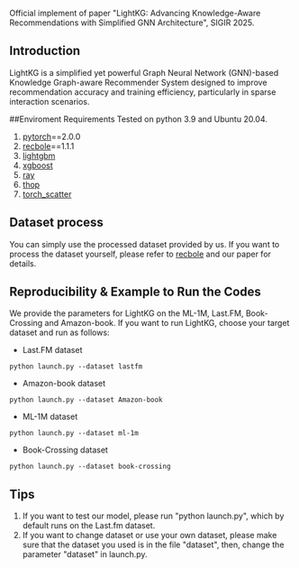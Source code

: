 Official implement of paper "LightKG: Advancing Knowledge-Aware Recommendations with Simplified GNN Architecture", SIGIR 2025.

## Introduction
LightKG is a simplified yet powerful Graph Neural Network (GNN)-based Knowledge Graph-aware Recommender System designed to improve recommendation accuracy and training efficiency, particularly in sparse interaction scenarios.

##Enviroment Requirements
Tested on python 3.9 and Ubuntu 20.04.
1. [pytorch](https://pytorch.org/)==2.0.0
2. [recbole](https://recbole.io/)==1.1.1
3. [lightgbm](https://github.com/microsoft/LightGBM/tree/master/python-package)
4. [xgboost](https://github.com/dmlc/xgboost)
5. [ray](https://www.ray.io/)
6. [thop](https://github.com/Lyken17/pytorch-OpCounter)
7. [torch_scatter](https://github.com/rusty1s/pytorch_scatter/tree/master)

## Dataset process
You can simply use the processed dataset provided by us. If you want to process the dataset yourself, please refer to [recbole](https://recbole.io/) and our paper for details.

## Reproducibility & Example to Run the Codes
 We provide the parameters for LightKG on the ML-1M, Last.FM, Book-Crossing and Amazon-book. If you want to run LightKG, choose your target dataset and run as follows:
* Last.FM dataset
```
python launch.py --dataset lastfm
```

* Amazon-book dataset
```
python launch.py --dataset Amazon-book
```

* ML-1M dataset
```
python launch.py --dataset ml-1m
```

* Book-Crossing dataset
```
python launch.py --dataset book-crossing
```

## Tips
1. If you want to test our model, please run "python launch.py", which by default runs on the Last.fm dataset.
2. If you want to change dataset or use your own dataset, please make sure that the dataset you used is in the file "dataset", then, change the parameter "dataset" in launch.py.

